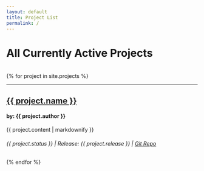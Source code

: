 ```yaml
---
layout: default
title: Project List
permalink: /
---
```


<h1>All Currently Active Projects</h1>
<br>
{% for project  in site.projects %}
  <hr>
  <h2><a href="{{ project.homepage }}">{{ project.name }}</a></h2>
  <h4>by: {{ project.author }}</h4>
  <p>{{ project.content | markdownify }}</p>
  <h6>{{ project.status }} | Release: {{ project.release }} | <a href="{{ project.github }}">Git Repo</a></h6>

{% endfor %}

